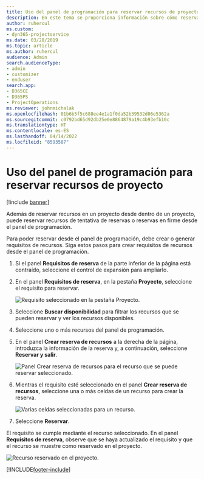 ```yaml
---
title: Uso del panel de programación para reservar recursos de proyecto
description: En este tema se proporciona información sobre cómo reservar recursos.
author: ruhercul
ms.custom:
- dyn365-projectservice
ms.date: 03/28/2019
ms.topic: article
ms.author: ruhercul
audience: Admin
search.audienceType:
- admin
- customizer
- enduser
search.app:
- D365CE
- D365PS
- ProjectOperations
ms.reviewer: johnmichalak
ms.openlocfilehash: 01b6b5f5c688ee4e1a1f0da52b39532d06e5362a
ms.sourcegitcommit: c0792bd65d92db25e0e8864879a19c4b93efb10c
ms.translationtype: HT
ms.contentlocale: es-ES
ms.lasthandoff: 04/14/2022
ms.locfileid: "8593587"
---
```

# <a name="use-the-schedule-board-to-book-project-resources"></a>Uso del panel de programación para reservar recursos de proyecto

[!include [banner](../includes/psa-now-project-operations.md)]

Además de reservar recursos en un proyecto desde dentro de un proyecto, puede reservar recursos de tentativa de reservas o reservas en firme desde el panel de programación.

Para poder reservar desde el panel de programación, debe crear o generar requisitos de recursos. Siga estos pasos para crear requisitos de recursos desde el panel de programación.

1. Si el panel **Requisitos de reserva** de la parte inferior de la página está contraído, seleccione el control de expansión para ampliarlo.
2. En el panel **Requisitos de reserva**, en la pestaña **Proyecto**, seleccione el requisito para reservar.

    ![Requisito seleccionado en la pestaña Proyecto.](media/Resource-Management-image73.png)

3. Seleccione **Buscar disponibilidad** para filtrar los recursos que se pueden reservar y ver los recursos disponibles. 
4. Seleccione uno o más recursos del panel de programación. 
5. En el panel **Crear reserva de recursos** a la derecha de la página, introduzca la información de la reserva y, a continuación, seleccione **Reservar y salir**.

    ![Panel Crear reserva de recursos para el recurso que se puede reservar seleccionado.](media/Resource-Management-image74.png)

6. Mientras el requisito esté seleccionado en el panel **Crear reserva de recursos**, seleccione una o más celdas de un recurso para crear la reserva.

    ![Varias celdas seleccionadas para un recurso.](media/Resource-Management-image75.png)

7. Seleccione **Reservar**.

El requisito se cumple mediante el recurso seleccionado. En el panel **Requisitos de reserva**, observe que se haya actualizado el requisito y que el recurso se muestre como reservado en el proyecto.

![Recurso reservado en el proyecto.](media/Resource-Management-image76.png)


[!INCLUDE[footer-include](../includes/footer-banner.md)]
